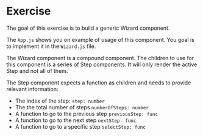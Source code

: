 # Exercise

The goal of this exercise is to build a generic Wizard component.

The `App.js` shows you on example of usage of this component.
You goal is to implement it in the `Wizard.js` file.

The Wizard component is a compound component.
The children to use for this component is a series of Step components.
It will only render the active Step and not all of them.

The Step component expects a function as children and needs to provide relevant information:

- The index of the step: `step: number`
- The the total number of steps `numberOfSteps: number`
- A function to go to the previous step `previousStep: func`
- A function to go to the next step `nextStep: func`
- A function to go to a specific step `selectStep: func`
